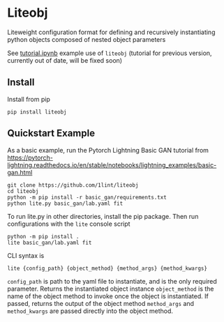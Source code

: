 # Liteobj

Liteweight configuration format for defining and recursively instantiating python objects composed of nested object parameters

See [tutorial.ipynb](https://github.com/1lint/liteobj/blob/master/tutorial.ipynb) example use of `liteobj` (tutorial for previous version, currently out of date, will be fixed soon)

## Install

Install from pip
```
pip install liteobj
```

## Quickstart Example
As a basic example, run the Pytorch Lightning Basic GAN tutorial from https://pytorch-lightning.readthedocs.io/en/stable/notebooks/lightning_examples/basic-gan.html
```
git clone https://github.com/1lint/liteobj
cd liteobj
python -m pip install -r basic_gan/requirements.txt
python lite.py basic_gan/lab.yaml fit
```

To run lite.py in other directories, install the pip package. Then run configurations with the `lite` console script 
```
python -m pip install .
lite basic_gan/lab.yaml fit
```

CLI syntax is 
```
lite {config_path} {object_method} {method_args} {method_kwargs}
```
`config_path` is path to the yaml file to instantiate, and is the only required parameter. Returns the instantiated object instance
`object_method` is the name of the object method to invoke once the object is instantiated. If passed, returns the output of the object method
`method_args` and `method_kwargs` are passed directly into the object method. 








